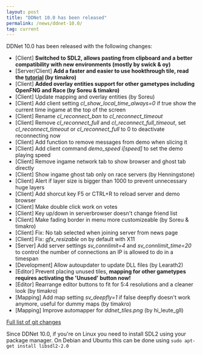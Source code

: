 ```yaml
---
layout: post
title: "DDNet 10.0 has been released"
permalink: /news/ddnet-10.0/
tag: current
---
```


DDNet 10.0 has been released with the following changes:

<ul>
  <li>[Client] <strong>Switched to SDL2, allows pasting from clipboard and a better compatibility with new environments (mostly by swick & oy)</strong></li>
  <li>[Server/Client] <strong>Add a faster and easier to use hookthrough tile, read the <a href="https://forum.ddnet.tw/viewtopic.php?f=16&t=3552&p=37323#p37323">tutorial</a> (by timakro)</strong></li>
  <li>[Client] <strong>Added overlay entities support for other gametypes including OpenFNG and Race (by Soreu & timakro)</strong></li>
  <li>[Client] Update mapping and overlay entities (by Soreu)</li>
  <li>[Client] Add client setting <i>cl_show_local_time_always=0</i> if true show the current time ingame at the top of the screen</li>
  <li>[Client] Rename <i>cl_reconnect_ban</i> to <i>cl_reconnect_timeout</i></li>
  <li>[Client] Remove <i>cl_reconnect_full</i> and <i>cl_reconnect_full_timeout</i>, set <i>cl_reconnect_timeout</i> or <i>cl_reconnect_full</i> to 0 to deactivate reconnecting now</li>
  <li>[Client] Add function to remove messages from demo when slicing it</li>
  <li>[Client] Add client command <i>demo_speed i[speed]</i> to set the demo playing speed</li>
  <li>[Client] Remove ingame network tab to show browser and ghost tab directly</li>
  <li>[Client] Show ingame ghost tab only on race servers (by Henningstone)</li>
  <li>[Client] Alert if layer size is bigger than 1000 to prevent unnecessary huge layers</li>
  <li>[Client] Add shorcut key F5 or CTRL+R to reload server and demo browser</li>
  <li>[Client] Make double click work on votes</li>
  <li>[Client] Key up/down in serverbrowser doesn't change friend list</li>
  <li>[Client] Make fading border in menu more customizeable (by Soreu & timakro)</li>
  <li>[Client] Fix: No tab selected when joining server from news page</li>
  <li>[Client] Fix: <i>gfx_resizable</i> on by default with X11</li>
  <li>[Server] Add server settings <i>sv_connlimit=4</i> and <i>sv_connlimit_time=20</i> to control the number of connections an IP is allowed to do in a timespan</li>
  <li>[Development] Allow autoupdater to update DLL files (by Learath2)</li>
  <li>[Editor] Prevent placing unused tiles, <strong>mapping for other gametypes requires activating the 'Unused' button now!</strong></li>
  <li>[Editor] Rearrange editor buttons to fit for 5:4 resolutions and a cleaner look (by timakro)</li>
  <li>[Mapping] Add map setting <i>sv_deepfly=1</i> if false deepfly doesn't work anymore, useful for dummy maps (by timakro)</li>
  <li>[Mapping] Improve automapper for <i>ddnet_tiles.png</i> (by hi_leute_gll)</li>
</ul>

<a href="https://github.com/ddnet/ddnet-old/compare/9.3.1...10.0">Full list of git changes</a>

Since DDNet 10.0, if you're on Linux you need to install SDL2 using your package manager. On Debian and Ubuntu this can be done using `sudo apt-get install libsdl2-2.0`
